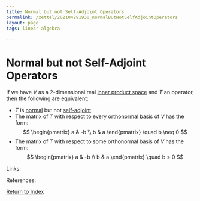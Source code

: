 ```yaml
---
title: Normal but not Self-Adjoint Operators
permalink: /zettel/202104291930_normalButNotSelfAdjointOperators
layout: page
tags: linear algebra

---
```

# Normal but not Self-Adjoint Operators

If we have $V$ as a 2-dimensional real [inner product space](202102141708_innerProductSpace) and $T$ an operator, 
then the following are equivalent:

- $T$ is [normal](202102162200_normalOperatorDefinition) but not [self-adjoint](202102162040_selfAdjointOperator)
- The matrix of $T$ with respect to every [orthonormal basis](202102142105_orthonormalBasisDefinition) of $V$ has the form:
$$
\begin{pmatrix}
a & -b \\
b & a
\end{pmatrix} 
\quad b \neq 0
$$
- The matrix of $T$ with respect to some orthonormal basis of $V$ has the form:
$$
\begin{pmatrix}
a & -b \\
b & a
\end{pmatrix}
\quad b > 0
$$

Links: 

References: 

[Return to Index](index)